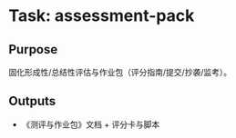 # Task: assessment-pack

## Purpose

固化形成性/总结性评估与作业包（评分指南/提交/抄袭/监考）。

## Outputs

- 《测评与作业包》文档 + 评分卡与脚本
